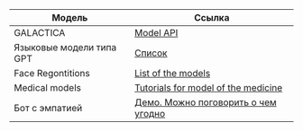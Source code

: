 | Модель | Ссылка |
| ------ | ------ |
| GALACTICA | [Model API](https://github.com/paperswithcode/galai) |
|Языковые модели типа GPT|[Список](https://www.reddit.com/r/LocalLLaMA/wiki/models/#wiki_llama_2_7b_uncensored)|
|Face Regontitions|[List of the models](https://github.com/ChanChiChoi/awesome-Face_Recognition)|
|Medical models|[Tutorials for model of the medicine](https://github.com/Project-MONAI/tutorials)|
|Бот с эмпатией|[Демо. Можно поговорить о чем угодно](https://demo.hume.ai/)|
